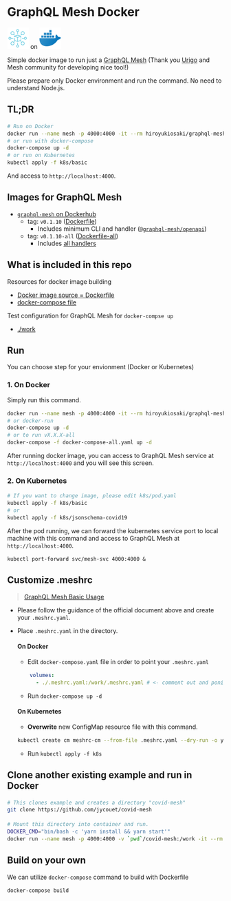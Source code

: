 # GraphQL Mesh Docker

<img src="img/mesh.png" width=50px> on <img src="img/docker.png" width=50px>

Simple docker image to run just a [GraphQL Mesh](https://github.com/Urigo/graphql-mesh) (Thank you [Urigo](https://github.com/Urigo) and Mesh community for developing nice tool!)

Please prepare only Docker environment and run the command. No need to understand Node.js.

## TL;DR

```sh
# Run on Docker
docker run --name mesh -p 4000:4000 -it --rm hiroyukiosaki/graphql-mesh:v0.1.10
# or run with docker-compose
docker-compose up -d
# or run on Kubernetes
kubectl apply -f k8s/basic
```

And access to `http://localhost:4000`.

## Images for GraphQL Mesh

- [`graphql-mesh` on Dockerhub](https://hub.docker.com/repository/docker/hiroyukiosaki/graphql-mesh)
  - tag: `v0.1.10` ([Dockerfile](./Dockerfile))
    - Includes minimum CLI and handler ([`@graphql-mesh/openapi`](https://graphql-mesh.com/docs/handlers/openapi))
  - tag: `v0.1.10-all` ([Dockerfile-all](./Dockerfile))
    - Includes [all handlers](https://graphql-mesh.com/docs/handlers/available-handlers/)

## What is included in this repo

Resources for docker image building
- [Docker image source = Dockerfile](./Dockerfile)
- [docker-compose file](./docker-compose.yaml)

Test configuration for GraphQL Mesh for `docker-compse up`
- [./work](./work)

## Run

You can choose step for your envionment (Docker or Kubernetes)

### 1. On Docker 

Simply run this command.

```sh
docker run --name mesh -p 4000:4000 -it --rm hiroyukiosaki/graphql-mesh:v0.1.10
# or docker-run
docker-compose up -d
# or to run vX.X.X-all
docker-compose -f docker-compose-all.yaml up -d
```

After running docker image, you can access to GraphQL Mesh service at `http://localhost:4000` and you will see this screen. 

### 2. On Kubernetes

```sh
# If you want to change image, please edit k8s/pod.yaml
kubectl apply -f k8s/basic
# or
kubectl apply -f k8s/jsonschema-covid19
```

After the pod running, we can forward the kubernetes service port to local machine with this command and access to GraphQL Mesh at `http://localhost:4000`.

```
kubectl port-forward svc/mesh-svc 4000:4000 &
```

## Customize .meshrc

> [GraphQL Mesh Basic Usage](https://graphql-mesh.com/docs/getting-started/basic-example/)

- Please follow the guidance of the official document above and create your `.meshrc.yaml`.
- Place `.meshrc.yaml` in the directory.

  #### On Docker
  - Edit `docker-compose.yaml` file in order to point your `.meshrc.yaml`

  ```yaml
      volumes:
        - ./.meshrc.yaml:/work/.meshrc.yaml # <- comment out and ponit your .meshrc.yaml
  ```
  - Run `docker-compose up -d`

  #### On Kubernetes
  - **Overwrite** new ConfigMap resource file with this command.

  ```sh
  kubectl create cm meshrc-cm --from-file .meshrc.yaml --dry-run -o yaml> k8s/basic/meshrc-cm.yaml
  ```
  - Run `kubectl apply -f k8s`

## Clone another existing example and run in Docker

```sh
# This clones example and creates a directory "covid-mesh"
git clone https://github.com/jycouet/covid-mesh

# Mount this directory into container and run.
DOCKER_CMD="bin/bash -c 'yarn install && yarn start'"
docker run --name mesh -p 4000:4000 -v `pwd`/covid-mesh:/work -it --rm hiroyukiosaki/graphql-mesh:v0.1.10 $DOCKER_CMD
```


## Build on your own

We can utilize `docker-compose` command to build with Dockerfile

```sh
docker-compose build
```

